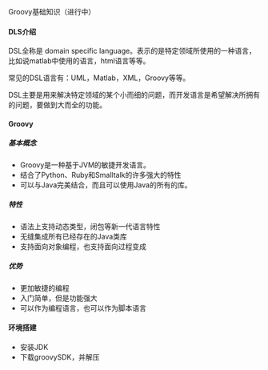 Groovy基础知识（进行中）

#### DLS介绍

DSL全称是 domain specific language。表示的是特定领域所使用的一种语言，比如说matlab中使用的语言，html语言等等。

常见的DSL语言有：UML，Matlab，XML，Groovy等等。

DSL主要是用来解决特定领域的某个小而细的问题，而开发语言是希望解决所拥有的问题，要做到大而全的功能。

#### Groovy

##### 基本概念

* Groovy是一种基于JVM的敏捷开发语言。
* 结合了Python、Ruby和Smalltalk的许多强大的特性
* 可以与Java完美结合，而且可以使用Java的所有的库。

##### 特性

* 语法上支持动态类型，闭包等新一代语言特性
* 无缝集成所有已经存在的Java类库
* 支持面向对象编程，也支持面向过程变成

##### 优势

* 更加敏捷的编程
* 入门简单，但是功能强大
* 可以作为编程语言，也可以作为脚本语言

#### 环境搭建

* 安装JDK
* 下载groovySDK，并解压

